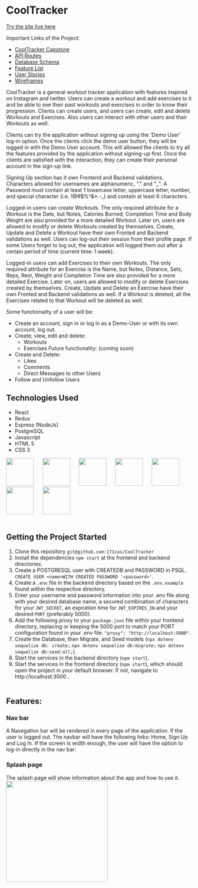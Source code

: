 # CoolTracker
[Try the site live here](https://cool-tracker.herokuapp.com/)

Important Links of the Project:
* [CoolTracker Capstone](https://github.com/171cas/CoolTracker/wiki)
* [API Routes](https://github.com/171cas/CoolTracker/wiki/API-Routes)
* [Database Schema](https://github.com/171cas/CoolTracker/wiki/Database-Schema)
* [Feature List](https://github.com/171cas/CoolTracker/wiki/Feature-List)
* [User Stories](https://github.com/171cas/CoolTracker/wiki/User-Stories)
* [Wireframes](https://github.com/171cas/CoolTracker/wiki/Wireframes)

CoolTracker is a general workout tracker application with features inspired on Instagram and twitter. Users can create a workout and add exercises to it and be able to see their past workouts and exercises in order to know their progression. Clients can create users, and users can create, edit and delete Workouts and Exercises. Also users can interact with other users and their Workouts as well.

Clients can try the application without signing up using the 'Demo User' log-in option. Once the clients click the demo user button, they will be logged in with the Demo User account. This will allowed the clients to try all the features provided by the application without signing-up first. Once the clients are satisfied with the interaction, they can create their personal account in the sign-up link.

Signing Up section has it own Frontend and Backend validations. Characters allowed for usernames are alphanumeric, "." and "_". A Password must contain at least 1 lowercase letter, uppercase letter, number, and special character (i.e. !@#$%^&*.-\_) and contain at least 6 characters.

Logged-in users can create Workouts. The only required attribute for a Workout is the Date, but Notes, Calories Burned, Completion Time and Body Weight are also provided for a more detailed Workout. Later on, users are allowed to modify or delete Workouts created by themselves. Create, Update and Delete a Workout have their own Fronted and Backend validations as well. Users can log-out their session from their profile page. If some Users forget to log out, the application will logged them out after a certain period of time (current time: 1 week).

Logged-in users can add Exercises to their own Workouts. The only required attribute for an Exercise is the Name, but Notes, Distance, Sets, Reps, Rest, Weight and Completion Time are also provided for a more detailed Exercise. Later on, users are allowed to modify or delete Exercises created by themselves. Create, Update and Delete an Exercise have their own Fronted and Backend validations as well. If a Workout is deleted, all the Exercises related to that Workout will be deleted as well.

Some functionality of a user will be:
- Create an account, sign in or log in as a Demo-User or with its own account, log out.
- Create, view, edit and delete:
   - Workouts
   - Exercises
Future functionality: (coming soon)
- Create and Delete:
   - Likes
   - Comments
   - Direct Messages to other Users
- Follow and Unfollow Users

## Technologies Used
- React 
- Redux 
- Express (NodeJs) 
- PostgreSQL 
- Javascript 
- HTML 5 
- CSS 3 

<img src='https://upload.wikimedia.org/wikipedia/commons/thumb/a/a7/React-icon.svg/2300px-React-icon.svg.png' height=75/>&nbsp;&nbsp;&nbsp;&nbsp;&nbsp;&nbsp;<img src='https://seeklogo.com/images/R/redux-logo-9CA6836C12-seeklogo.com.png' height=75/>&nbsp;&nbsp;&nbsp;&nbsp;&nbsp;&nbsp;<img src='https://www.mementotech.in/assets/images/icons/express.png' height=75/>&nbsp;&nbsp;&nbsp;&nbsp;&nbsp;&nbsp;<img src='https://icon-library.com/images/node-js-icon/node-js-icon-8.jpg' height=75/>&nbsp;&nbsp;&nbsp;&nbsp;&nbsp;&nbsp;<img src='https://upload.wikimedia.org/wikipedia/commons/thumb/9/99/Unofficial_JavaScript_logo_2.svg/1024px-Unofficial_JavaScript_logo_2.svg.png' height=75/>&nbsp;&nbsp;&nbsp;&nbsp;&nbsp;&nbsp;<img src='https://upload.wikimedia.org/wikipedia/commons/thumb/6/61/HTML5_logo_and_wordmark.svg/2048px-HTML5_logo_and_wordmark.svg.png' height=75/>&nbsp;&nbsp;&nbsp;&nbsp;&nbsp;&nbsp;<img src='https://upload.wikimedia.org/wikipedia/commons/thumb/d/d5/CSS3_logo_and_wordmark.svg/1200px-CSS3_logo_and_wordmark.svg.png' height=75/> <br/><br/>


## Getting the Project Started
1. Clone this repository ```git@github.com:171cas/CoolTracker```
2. Install the dependencies ```npm start``` at the frontend and backend directories.
3. Create a POSTGRESQL user with CREATEDB and PASSWORD in PSQL. ```CREATE USER <name>WITH CREATED PASSWORD '<password>'```.
4. Create a ```.env``` file in the backend directory based on the ```.env.example``` found within the respective directory.
5. Enter your username and password information into your .env file along with your desired database name, a secured combination of characters for your ```JWT_SECRET```, an expiration time for ```JWT_EXPIRES_IN``` and your desired ```PORT``` (preferably 5000).
6. Add the following proxy to your ```package.json``` file within your frontend directory, replacing or keeping the 5000 port to match your PORT configuration found in your .env file. ```"proxy": "http://localhost:5000"```.
7. Create the Database, then Migrate, and Seed models (```npx dotenv sequelize db: create;``` ```npx dotenv sequelize db:migrate;``` ```npx dotenv sequelize db:seed:all;```).
8. Start the services in the backend directory (```npm start```).
9. Start the services in the frontend directory (```npm start```), which should open the project in your default browser. If not, navigate to http://localhost:3000 . 
<br/><br/>

## Features:
### Nav bar
A Navegation bar will be rendered in every page of the application. 
If the user is logged out. The navbar will have the following links: Home, Sign Up and Log In.
If the screen is width enough, the user will have the option to log-in directly in the nav bar:


### Splash page
The splash page will show information about the app and how to use it. 
<img src='https://mail.google.com/mail/u/0?ui=2&ik=8905ad244f&attid=0.1&permmsgid=msg-a:r7964833661941430682&th=17fbc32018f2e1cf&view=fimg&fur=ip&sz=s0-l75-ft&attbid=ANGjdJ_FrHbtXLfalkx-96hRmnrz2tq23S1RnBZWGtEER2EVU0FvmfZdBa3r-r-7n7bfamRcB5L4n1YqAtHb2xONJbaX0fCe1vLi2tEZ1pW_cRo7nXOhKUvMJ8o8Ft0&disp=emb&realattid=17fbc31d6c71d59b7601' height=275/>
